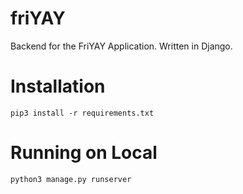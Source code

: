 # friYAY
Backend for the FriYAY Application. Written in Django.

# Installation
`pip3 install -r requirements.txt`

# Running on Local
`python3 manage.py runserver`
